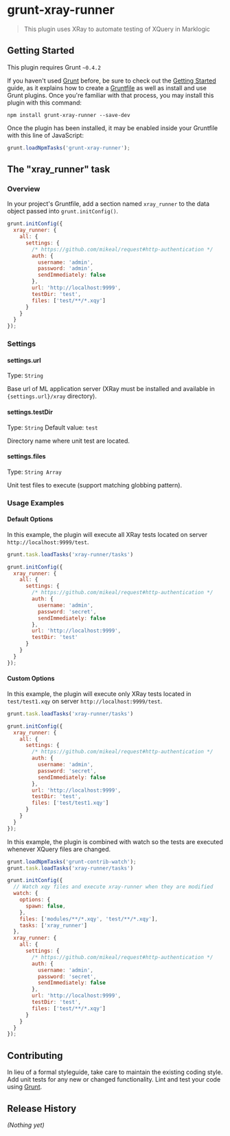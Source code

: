 # grunt-xray-runner

> This plugin uses XRay to automate testing of XQuery in Marklogic

## Getting Started
This plugin requires Grunt `~0.4.2`

If you haven't used [Grunt](http://gruntjs.com/) before, be sure to check out the [Getting Started](http://gruntjs.com/getting-started) guide, as it explains how to create a [Gruntfile](http://gruntjs.com/sample-gruntfile) as well as install and use Grunt plugins. Once you're familiar with that process, you may install this plugin with this command:

```shell
npm install grunt-xray-runner --save-dev
```

Once the plugin has been installed, it may be enabled inside your Gruntfile with this line of JavaScript:

```js
grunt.loadNpmTasks('grunt-xray-runner');
```

## The "xray_runner" task

### Overview
In your project's Gruntfile, add a section named `xray_runner` to the data object passed into `grunt.initConfig()`.

```js
grunt.initConfig({
  xray_runner: {
    all: {
      settings: {
        /* https://github.com/mikeal/request#http-authentication */
        auth: {
          username: 'admin',
          password: 'admin',
          sendImmediately: false
        },
        url: 'http://localhost:9999',
        testDir: 'test',
        files: ['test/**/*.xqy']
      }
    }
  }
});
```

### Settings

#### settings.url
Type: `String`

Base url of ML application server (XRay must be installed and available in ```{settings.url}/xray``` directory).

#### settings.testDir
Type: `String`
Default value: `test`

Directory name where unit test are located.

#### settings.files
Type: `String Array`

Unit test files to execute (support matching globbing pattern).

### Usage Examples

#### Default Options
In this example, the plugin will execute all XRay tests located on server `http://localhost:9999/test`.

```js
grunt.task.loadTasks('xray-runner/tasks')

grunt.initConfig({
  xray_runner: {
    all: {
      settings: {
        /* https://github.com/mikeal/request#http-authentication */
        auth: {
          username: 'admin',
          password: 'secret',
          sendImmediately: false
        },
        url: 'http://localhost:9999',
        testDir: 'test'
      }
    }
  }
});
```

#### Custom Options
In this example, the plugin will execute only XRay tests located in `test/test1.xqy` on server `http://localhost:9999/test`.

```js
grunt.task.loadTasks('xray-runner/tasks')

grunt.initConfig({
  xray_runner: {
    all: {
      settings: {
        /* https://github.com/mikeal/request#http-authentication */
        auth: {
          username: 'admin',
          password: 'secret',
          sendImmediately: false
        },
        url: 'http://localhost:9999',
        testDir: 'test',
        files: ['test/test1.xqy']
      }
    }
  }
});
```

In this example, the plugin is combined with watch so the tests are executed whenever XQuery files are changed.

```js
grunt.loadNpmTasks('grunt-contrib-watch');
grunt.task.loadTasks('xray-runner/tasks')

grunt.initConfig({
  // Watch xqy files and execute xray-runner when they are modified
  watch: {
    options: {
      spawn: false,
    },
    files: ['modules/**/*.xqy', 'test/**/*.xqy'],
    tasks: ['xray_runner']
  },
  xray_runner: {
    all: {
      settings: {
        /* https://github.com/mikeal/request#http-authentication */
        auth: {
          username: 'admin',
          password: 'secret',
          sendImmediately: false
        },
        url: 'http://localhost:9999',
        testDir: 'test',
        files: ['test/**/*.xqy']
      }
    }
  }
});
```

## Contributing
In lieu of a formal styleguide, take care to maintain the existing coding style. Add unit tests for any new or changed functionality. Lint and test your code using [Grunt](http://gruntjs.com/).

## Release History
_(Nothing yet)_

